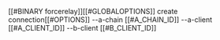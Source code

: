 [[#BINARY forcerelay]][[#GLOBALOPTIONS]] create connection[[#OPTIONS]] --a-chain [[#A_CHAIN_ID]] --a-client [[#A_CLIENT_ID]] --b-client [[#B_CLIENT_ID]]